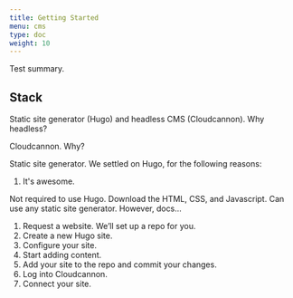 ```yaml
---
title: Getting Started
menu: cms
type: doc
weight: 10
---
```


Test summary.

## Stack

Static site generator (Hugo) and headless CMS (Cloudcannon). Why headless?

Cloudcannon. Why?

Static site generator. We settled on Hugo, for the following reasons:

1. It's awesome.

Not required to use Hugo. Download the HTML, CSS, and Javascript. Can use any static site generator. However, docs...

1. Request a website. We’ll set up a repo for you.
2. Create a new Hugo site.
3. Configure your site.
4. Start adding content.
5. Add your site to the repo and commit your changes.
6. Log into Cloudcannon.
7. Connect your site.
